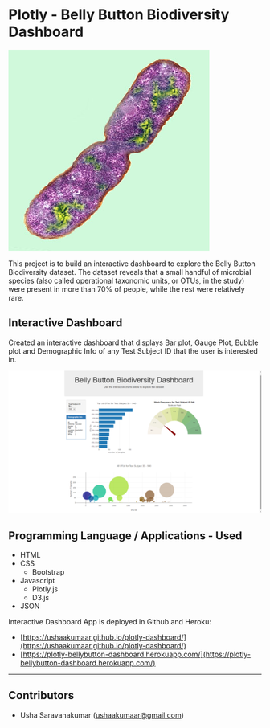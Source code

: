 # Plotly - Belly Button Biodiversity Dashboard

![bacteria.jpg](static/images/bacteria.jpg)

This project is to build an interactive dashboard to explore the Belly Button Biodiversity dataset. The dataset reveals that a small handful of microbial species (also called operational taxonomic units, or OTUs, in the study) were present in more than 70% of people, while the rest were relatively rare.

## Interactive Dashboard
Created an interactive dashboard that displays Bar plot, Gauge Plot, Bubble plot and Demographic Info of any Test Subject ID that the user is interested in.

![Interactive_Dashboard_Screenshot.png](static/images/Interactive_Dashboard_Screenshot.png)

## Programming Language / Applications - Used
  * HTML
  * CSS
    - Bootstrap
  * Javascript
    - Plotly.js
    - D3.js
  * JSON

Interactive Dashboard App is deployed in Github and Heroku: 
- [https://ushaakumaar.github.io/plotly-dashboard/](https://ushaakumaar.github.io/plotly-dashboard/)
- [https://plotly-bellybutton-dashboard.herokuapp.com/](https://plotly-bellybutton-dashboard.herokuapp.com/)

---

## Contributors

- Usha Saravanakumar (ushaakumaar@gmail.com)
